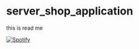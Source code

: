 # server_shop_application
this is read me


[![Spotify](https://spotify-github-readme.vercel.app/api/spotify)](https://open.spotify.com/collection/tracks)
